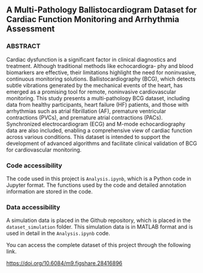 ## A Multi-Pathology Ballistocardiogram Dataset for Cardiac Function Monitoring and Arrhythmia Assessment

### ABSTRACT

Cardiac dysfunction is a significant factor in clinical diagnostics and treatment. Although traditional methods like echocardiogra- phy and blood biomarkers are effective, their limitations highlight the need for noninvasive, continuous monitoring solutions. Ballistocardiography (BCG), which detects subtle vibrations generated by the mechanical events of the heart, has emerged  as a promising tool for remote, noninvasive cardiovascular monitoring. This study presents a multi-pathology BCG dataset, including data from healthy participants, heart failure (HF) patients, and those with arrhythmias such as atrial fibrillation (AF), premature ventricular contractions (PVCs), and premature atrial contractions (PACs). Synchronized electrocardiogram (ECG) and M-mode echocardiography data are also included, enabling a comprehensive view of cardiac function across various  conditions. This dataset is intended to support the development of advanced algorithms and facilitate clinical validation of BCG  for cardiovascular monitoring.

### Code accessibility 

The code used in this project is `Analysis.ipynb`, which is a Python code in Jupyter format. The functions used by the code and detailed annotation information are stored in the code.

### Data accessibility 

A simulation data is placed in the Github repository, which is placed in the `dataset_simulation` folder. This simulation data is in MATLAB format and is used in detail in the `Analysis.ipynb` code.

You can access the complete dataset of this project through the following link.

https://doi.org/10.6084/m9.figshare.28416896
